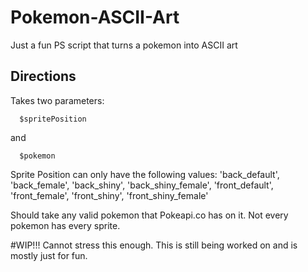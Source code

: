 # Pokemon-ASCII-Art
Just a fun PS script that turns a pokemon into ASCII art


## Directions 

Takes two parameters:

```
  $spritePosition
```
and

```
  $pokemon
```

Sprite Position can only have the following values:
'back_default', 'back_female', 'back_shiny', 'back_shiny_female', 'front_default', 'front_female', 'front_shiny', 'front_shiny_female'

Should take any valid pokemon that Pokeapi.co has on it.
Not every pokemon has every sprite.

#WIP!!!
Cannot stress this enough. This is still being worked on and is mostly just for fun.
